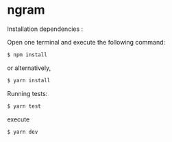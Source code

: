# ngram

<p>Installation dependencies :</p>

Open one terminal and execute the following command:

```javascript
$ npm install
```

<p>or alternatively,</p>

```javascript
$ yarn install
```

<p>Running tests:</p>

```javascript
$ yarn test
```

execute 

```javascript
$ yarn dev
```

